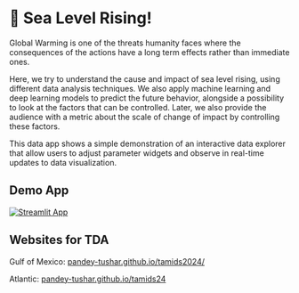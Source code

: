 # 🌊 Sea Level Rising!

Global Warming is one of the threats humanity faces where the consequences of the actions have a long term effects rather than immediate ones. 

Here, we try to understand the cause and impact of sea level rising, using different data analysis techniques. We also apply machine learning and deep learning models to predict the future behavior, alongside a possibility to look at the factors that can be controlled. Later, we also provide the audience with a metric about the scale of change of impact by controlling these factors. 

This data app shows a simple demonstration of an interactive data explorer that allow users to adjust parameter widgets and observe in real-time updates to data visualization.

## Demo App

[![Streamlit App](https://static.streamlit.io/badges/streamlit_badge_black_white.svg)](https://tamids2024.streamlit.app/)

## Websites for TDA

Gulf of Mexico: [pandey-tushar.github.io/tamids2024/](https://pandey-tushar.github.io/tamids2024/)

Atlantic: [pandey-tushar.github.io/tamids24]((https://pandey-tushar.github.io/tamids24/))
  
